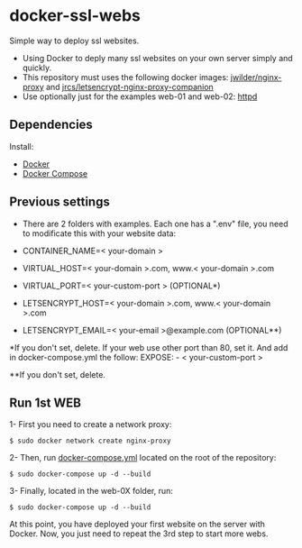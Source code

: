 # docker-ssl-webs
Simple way to deploy ssl websites.

- Using Docker to deply many ssl websites on your own server simply and quickly.
- This repository must uses the following docker images: [jwilder/nginx-proxy](https://hub.docker.com/r/jwilder/nginx-proxy) and [jrcs/letsencrypt-nginx-proxy-companion](https://hub.docker.com/r/jrcs/letsencrypt-nginx-proxy-companion)
- Use optionally just for the examples web-01 and web-02: [httpd](https://hub.docker.com/_/httpd)

## Dependencies
Install:
- [Docker](https://docs.docker.com/install/)
- [Docker Compose](https://docs.docker.com/compose/install/)

## Previous settings
- There are 2 folders with examples. Each one has a ".env" file, you need to modificate this with your website data:

- CONTAINER_NAME=< your-domain >
- VIRTUAL_HOST=< your-domain >.com, www.< your-domain >.com
- VIRTUAL_PORT=< your-custom-port > (OPTIONAL*)
- LETSENCRYPT_HOST=< your-domain >.com, www.< your-domain >.com
- LETSENCRYPT_EMAIL=< your-email >@example.com (OPTIONAL**)

 *If you don't set, delete. If your web use other port than 80, set it. And add in docker-compose.yml the follow: EXPOSE: - < your-custom-port >
 
 **If you don't set, delete.

## Run 1st WEB
1- First you need to create a network proxy:
```
$ sudo docker network create nginx-proxy
```
2- Then, run [docker-compose.yml](https://github.com/christian-quisbert/docker-ssl-webs/blob/master/docker-compose.yml) located on the root of the repository:
```
$ sudo docker-compose up -d --build
```
3- Finally, located in the web-0X folder, run:
```
$ sudo docker-compose up -d --build
```

At this point, you have deployed your first website on the server with Docker.
Now, you just need to repeat the 3rd step to start more webs.